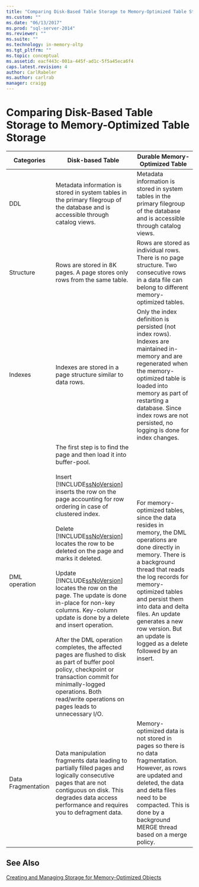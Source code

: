 ```yaml
---
title: "Comparing Disk-Based Table Storage to Memory-Optimized Table Storage | Microsoft Docs"
ms.custom: ""
ms.date: "06/13/2017"
ms.prod: "sql-server-2014"
ms.reviewer: ""
ms.suite: ""
ms.technology: in-memory-oltp
ms.tgt_pltfrm: ""
ms.topic: conceptual
ms.assetid: eacf443c-001a-445f-ad1c-5f5a45eca6f4
caps.latest.revision: 4
author: CarlRabeler
ms.author: carlrab
manager: craigg
---
```

# Comparing Disk-Based Table Storage to Memory-Optimized Table Storage
  
  
|Categories|Disk-based Table|Durable Memory-Optimized Table|  
|----------------|-----------------------|-------------------------------------|  
|DDL|Metadata information is stored in system tables in the primary filegroup of the database and is accessible through catalog views.|Metadata information is stored in system tables in the primary filegroup of the database and is accessible through catalog views.|  
|Structure|Rows are stored in 8K pages. A page stores only rows from the same table.|Rows are stored as individual rows. There is no page structure. Two consecutive rows in a data file can belong to different memory-optimized tables.|  
|Indexes|Indexes are stored in a page structure similar to data rows.|Only the index definition is persisted (not index rows). Indexes are maintained in-memory and are regenerated when the memory-optimized table is loaded into memory as part of restarting a database. Since index rows are not persisted, no logging is done for index changes.|  
|DML operation|The first step is to find the page and then load it into buffer-pool.<br /><br /> Insert<br /> [!INCLUDE[ssNoVersion](../../includes/ssnoversion-md.md)] inserts the row on the page accounting for row ordering in case of clustered index.<br /><br /> Delete<br /> [!INCLUDE[ssNoVersion](../../includes/ssnoversion-md.md)] locates the row to be deleted on the page and marks it deleted.<br /><br /> Update<br /> [!INCLUDE[ssNoVersion](../../includes/ssnoversion-md.md)] locates the row on the page. The update is done in-place for non-key columns. Key-column update is done by a delete and insert operation.<br /><br /> After the DML operation completes, the affected pages are flushed to disk as part of buffer pool policy, checkpoint or transaction commit for minimally-logged operations. Both read/write operations on pages leads to unnecessary I/O.|For memory-optimized tables, since the data resides in memory, the DML operations are done directly in memory. There is a background thread that reads the log records for memory-optimized tables and persist them into data and delta files. An update generates a new row version. But an update is logged as a delete followed by an insert.|  
|Data Fragmentation|Data manipulation fragments data leading to partially filled pages and logically consecutive pages that are not contiguous on disk. This degrades data access performance and requires you to defragment data.|Memory-optimized data is not stored in pages so there is no data fragmentation. However, as rows are updated and deleted, the data and delta files need to be compacted. This is done by a background MERGE thread based on a merge policy.|  
  
## See Also  
 [Creating and Managing Storage for Memory-Optimized Objects](creating-and-managing-storage-for-memory-optimized-objects.md)  
  
  
